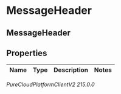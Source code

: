 # MessageHeader

## MessageHeader

## Properties

|Name | Type | Description | Notes|
|------------ | ------------- | ------------- | -------------|



_PureCloudPlatformClientV2 215.0.0_
